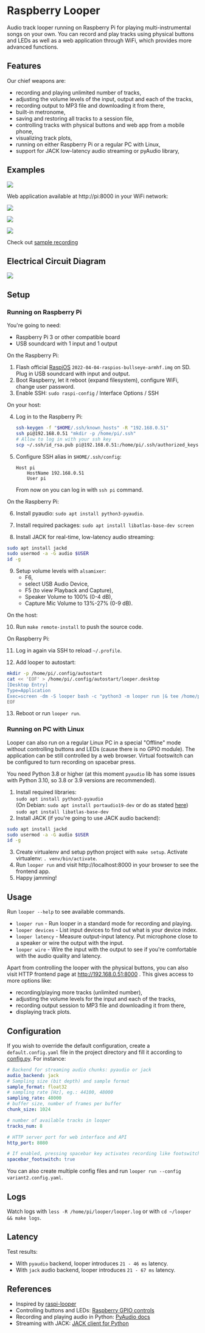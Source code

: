 # Raspberry Looper
Audio track looper running on Raspberry Pi 
for playing multi-instrumental songs on your own.
You can record and play tracks using physical buttons and LEDs
as well as a web application through WiFi,
which provides more advanced functions.

## Features
Our chief weapons are:

- recording and playing unlimited number of tracks,
- adjusting the volume levels of the input, output and each of the tracks, 
- recording output to MP3 file and downloading it from there,
- built-in metronome,
- saving and restoring all tracks to a session file,
- controlling tracks with physical buttons and web app from a mobile phone,
- visualizing track plots,
- running on either Raspberry Pi or a regular PC with Linux,
- support for JACK low-latency audio streaming or pyAudio library,

## Examples
![](./docs/img/device-in-action-labelled.jpg)

Web application available at http://pi:8000 in your WiFi network:

![](./docs/img/screen-tracks.png)

![](./docs/img/screen-plot.png)

![](./docs/img/screen-volume.png)

Check out [sample recording](https://raw.githubusercontent.com/igrek51/raspberry-looper/master/docs/example/list_2022-04-21_remaster.mp3)

## Electrical Circuit Diagram

![](./docs/img/looper-electrical-circuit.png)

## Setup

### Running on Raspberry Pi
You're going to need:

- Raspberry Pi 3 or other compatible board
- USB soundcard with 1 input and 1 output

On the Raspberry Pi:

1. Flash official [RaspiOS](https://www.raspberrypi.com/software/operating-systems/) `2022-04-04-raspios-bullseye-armhf.img` on SD.  
   Plug in USB soundcard with input and output.
2. Boot Raspberry, let it reboot (expand filesystem), configure WiFi, change user password.
3. Enable SSH: `sudo raspi-config` / Interface Options / SSH

On your host:

4. Log in to the Raspberry Pi:
    ```bash
    ssh-keygen -f "$HOME/.ssh/known_hosts" -R "192.168.0.51"
    ssh pi@192.168.0.51 "mkdir -p /home/pi/.ssh"
    # Allow to log in with your ssh key
    scp ~/.ssh/id_rsa.pub pi@192.168.0.51:/home/pi/.ssh/authorized_keys
    ```

5. Configure SSH alias in `$HOME/.ssh/config`:
    ```
    Host pi
        HostName 192.168.0.51
        User pi
    ```
    From now on you can log in with `ssh pi` command.

On the Raspberry Pi:

6. Install pyaudio: `sudo apt install python3-pyaudio`.

7. Install required packages: `sudo apt install libatlas-base-dev screen`

8. Install JACK for real-time, low-latency audio streaming:  
  ```bash
  sudo apt install jackd
  sudo usermod -a -G audio $USER
  id -g
  ```

9. Setup volume levels with `alsamixer`:
    - F6, 
    - select USB Audio Device,
    - F5 (to view Playback and Capture), 
    - Speaker Volume to 100% (0-4 dB),
    - Capture Mic Volume to 13%-27% (0-9 dB).

On the host:

10. Run `make remote-install` to push the source code.

On Raspberry Pi:

11. Log in again via SSH to reload `~/.profile`.

12. Add looper to autostart:
```bash
mkdir -p /home/pi/.config/autostart
cat << 'EOF' > /home/pi/.config/autostart/looper.desktop
[Desktop Entry] 
Type=Application
Exec=screen -dm -S looper bash -c "python3 -m looper run |& tee /home/pi/looper/looper.log; exec bash"
EOF
```

13. Reboot or run `looper run`.

### Running on PC with Linux
Looper can also run on a regular Linux PC in a special "Offline" mode without controlling buttons and LEDs
(cause there is no GPIO module). 
The application can be still controlled by a web browser.
Virtual footswitch can be configured to turn recording on spacebar press.

You need Python 3.8 or higher 
(at this moment `pyaudio` lib has some issues with Python 3.10, so 3.8 or 3.9 versions are recommended).

1. Install required libraries:  
  `sudo apt install python3-pyaudio`  
   (On Debian: `sudo apt install portaudio19-dev` or do as stated [here](https://stackoverflow.com/a/35593426/6772197))
  `sudo apt install libatlas-base-dev`  
2. Install JACK (if you're going to use JACK audio backend):  
  ```bash
  sudo apt install jackd
  sudo usermod -a -G audio $USER
  id -g
  ```
3. Create virtualenv and setup python project with `make setup`. Activate virtualenv: `. venv/bin/activate`.
4. Run `looper run` and visit http://localhost:8000 in your browser to see the frontend app.
5. Happy jamming!

## Usage
Run `looper --help` to see available commands.

- `looper run` - Run looper in a standard mode for recording and playing.
- `looper devices` - List input devices to find out what is your device index.
- `looper latency` - Measure output-input latency. 
  Put microphone close to a speaker or wire the output with the input.
- `looper wire` - Wire the input with the output to see 
  if you're comfortable with the audio quality and latency.

Apart from controlling the looper with the physical buttons, 
you can also visit HTTP frontend page at http://192.168.0.51:8000 .
This gives access to more options like:

- recording/playing more tracks (unlimited number), 
- adjusting the volume levels for the input and each of the tracks, 
- recording output session to MP3 file and downloading it from there,
- displaying track plots.

## Configuration
If you wish to override the default configuration,
create a `default.config.yaml` file in the project directory
and fill it according to [config.py](./looper/runner/config.py).
For instance:
```yaml
# Backend for streaming audio chunks: pyaudio or jack
audio_backend: jack
# Sampling size (bit depth) and sample format
sample_format: float32
# sampling rate [Hz], eg.: 44100, 48000
sampling_rate: 48000
# buffer size, number of frames per buffer
chunk_size: 1024

# number of available tracks in looper
tracks_num: 8

# HTTP server port for web interface and API
http_port: 8080

# If enabled, pressing spacebar key activates recording like footswitch
spacebar_footswitch: true
```

You can also create multiple config files and run `looper run --config variant2.config.yaml`.

## Logs
Watch logs with `less -R /home/pi/looper/looper.log` or with `cd ~/looper && make logs`.

## Latency
Test results:

- With `pyaudio` backend, looper introduces `21 - 46 ms` latency.
- With `jack` audio backend, looper introduces `21 - 67 ms` latency.

## References
- Inspired by [raspi-looper](https://github.com/RandomVertebrate/raspi-looper)
- Controlling buttons and LEDs: [Raspberry GPIO controls](https://gpiozero.readthedocs.io/en/stable/recipes.html)
- Recording and playing audio in Python: [PyAudio docs](http://people.csail.mit.edu/hubert/pyaudio/#docs)
- Streaming with JACK: [JACK client for Python](https://jackclient-python.readthedocs.io/en/0.5.3/)
